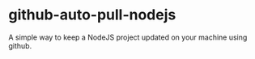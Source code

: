 # github-auto-pull-nodejs
A simple way to keep a NodeJS project updated on your machine using github.
